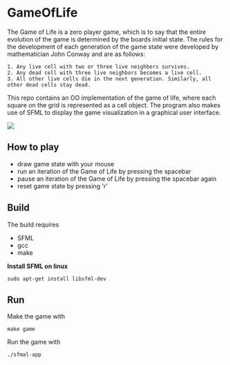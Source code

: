 # GameOfLife
The Game of Life is a zero player game, which is to say that the entire evolution of the game is determined by the boards initial state. The rules for the development of each generation of the game state were developed by mathematician John Conway and are as follows:

    1. Any live cell with two or three live neighbors survives. 
    2. Any dead cell with three live neighbors becomes a live cell. 
    3. All other live cells die in the next generation. Similarly, all other dead cells stay dead.
This repo contains an OO implementation of the game of life, where each square on the grid is represented as a cell object. The program also makes use of SFML to display the game visualization in a graphical user interface.

<image src="images/rip_john_conway.gif" />

## How to play
- draw game state with your mouse
- run an iteration of the Game of Life by pressing the spacebar
- pause an iteration of the Game of Life by pressing the spacebar again
- reset game state by pressing 'r'

## Build
The build requires 
- SFML
- gcc
- make

**Install SFML on linux**
```
sudo apt-get install libsfml-dev
```
## Run
Make the game with
```
make game
```

Run the game with 
```
./sfmal-app
```
